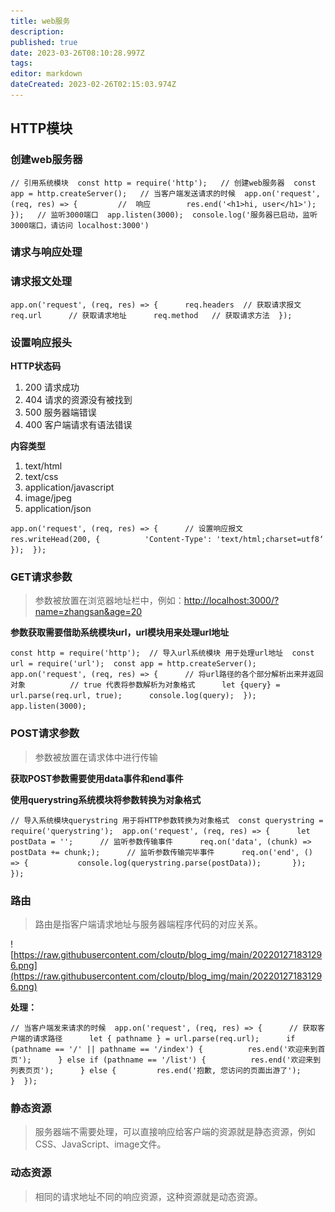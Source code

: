 ```yaml
---
title: web服务
description: 
published: true
date: 2023-03-26T08:10:28.997Z
tags: 
editor: markdown
dateCreated: 2023-02-26T02:15:03.974Z
---
```


## HTTP模块

### 创建web服务器

`// 引用系统模块  const http = require('http');   // 创建web服务器  const app = http.createServer();   // 当客户端发送请求的时候  app.on('request', (req, res) => {         //  响应        res.end('<h1>hi, user</h1>');  });   // 监听3000端口  app.listen(3000);  console.log('服务器已启动，监听3000端口，请访问 localhost:3000')`

### 请求与响应处理

### **请求报文处理**

`app.on('request', (req, res) => {      req.headers  // 获取请求报文      req.url      // 获取请求地址      req.method   // 获取请求方法  });`

### **设置响应报头**

**HTTP状态码**

1. 200 请求成功
2. 404 请求的资源没有被找到
3. 500 服务器端错误
4. 400 客户端请求有语法错误

**内容类型**

1. text/html
2. text/css
3. application/javascript
4. image/jpeg
5. application/json

`app.on('request', (req, res) => {      // 设置响应报文      res.writeHead(200, {          'Content-Type': 'text/html;charset=utf8‘      });  });`

### **GET请求参数**

> 参数被放置在浏览器地址栏中，例如：[http://localhost:3000/?name=zhangsan&amp;age=20](http://localhost:3000/?name=zhangsan&age=20)

**参数获取需要借助系统模块url，url模块用来处理url地址**

`const http = require('http');  // 导入url系统模块 用于处理url地址  const url = require('url');  const app = http.createServer();  app.on('request', (req, res) => {      // 将url路径的各个部分解析出来并返回对象          // true 代表将参数解析为对象格式      let {query} = url.parse(req.url, true);      console.log(query);  });  app.listen(3000);`

### **POST请求参数**

> 参数被放置在请求体中进行传输

**获取POST参数需要使用data事件和end事件**

**使用querystring系统模块将参数转换为对象格式**

`// 导入系统模块querystring 用于将HTTP参数转换为对象格式  const querystring = require('querystring');  app.on('request', (req, res) => {      let postData = '';      // 监听参数传输事件      req.on('data', (chunk) => postData += chunk;);      // 监听参数传输完毕事件      req.on('end', () => {           console.log(querystring.parse(postData));       });   });`

### 路由

> 路由是指客户端请求地址与服务器端程序代码的对应关系。

![https://raw.githubusercontent.com/cloutp/blog_img/main/202201271831296.png](https://raw.githubusercontent.com/cloutp/blog_img/main/202201271831296.png)

**处理：**

`// 当客户端发来请求的时候  app.on('request', (req, res) => {      // 获取客户端的请求路径      let { pathname } = url.parse(req.url);      if (pathname == '/' || pathname == '/index') {          res.end('欢迎来到首页');      } else if (pathname == '/list') {          res.end('欢迎来到列表页页');      } else {         res.end('抱歉, 您访问的页面出游了');      }  });`

### 静态资源

> 服务器端不需要处理，可以直接响应给客户端的资源就是静态资源，例如CSS、JavaScript、image文件。

### 动态资源

> 相同的请求地址不同的响应资源，这种资源就是动态资源。